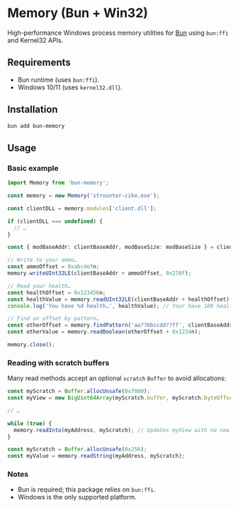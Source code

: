 # Memory (Bun + Win32)

High-performance Windows process memory utilities for [Bun](https://bun.sh) using `bun:ffi` and Kernel32 APIs.

## Requirements

- Bun runtime (uses `bun:ffi`).
- Windows 10/11 (uses `kernel32.dll`).

## Installation

```bash
bun add bun-memory
```

## Usage

### Basic example

```ts
import Memory from 'bun-memory';

const memory = new Memory('strounter-cike.exe');

const clientDLL = memory.modules['client.dll'];

if (clientDLL === undefined) {
  // …
}

const { modBaseAddr: clientBaseAddr, modBaseSize: modBaseSize } = clientDLL;

// Write to your ammo…
const ammoOffset = 0xabcdefn;
memory.writeUInt32LE(clientBaseAddr + ammoOffset, 0x270f);

// Read your health…
const healthOffset = 0x123456n;
const healthValue = memory.readUInt32LE(clientBaseAddr + healthOffset);
console.log('You have %d health…', healthValue); // Your have 100 health…

// Find an offset by pattern…
const otherOffset = memory.findPattern('aa??bbccdd??ff', clientBaseAddr, clientBaseSize);
const otherValue = memory.readBoolean(otherOffset + 0x1234n);

memory.close();
```

### Reading with scratch buffers

Many read methods accept an optional `scratch` `Buffer` to avoid allocations:

```ts
const myScratch = Buffer.allocUnsafe(0xf000);
const myView = new BigUint64Array(myScratch.buffer, myScratch.byteOffset, 0xf000 / 0x08);

// …

while (true) {
  memory.readInto(myAddress, myScratch); // Updates myView with no new allocations…
}
```

```ts
const myScratch = Buffer.allocUnsafe(0x256);
const myValue = memory.readString(myAddress, myScratch);
```

### Notes

- Bun is required; this package relies on `bun:ffi`.
- Windows is the only supported platform.
